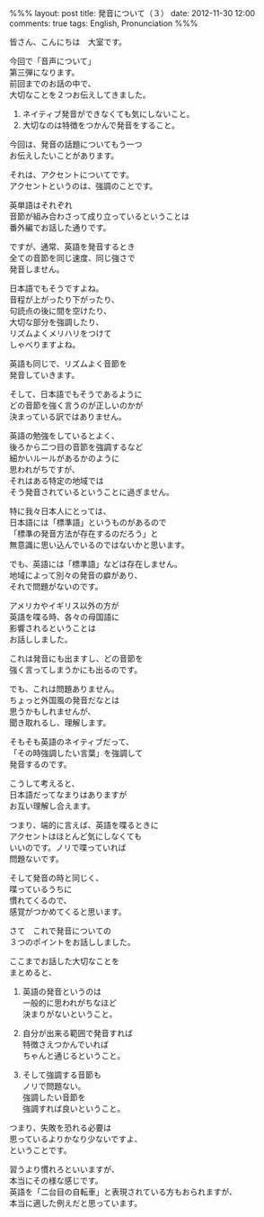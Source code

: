 %%%
layout: post
title: 発音について（３）
date: 2012-11-30 12:00
comments: true
tags: English, Pronunciation
%%%

皆さん、こんにちは　大室です。

今回で「音声について」<br />
第三弾になります。<br />
前回までのお話の中で、<br />
大切なことを２つお伝えしてきました。

1. ネイティブ発音ができなくても気にしないこと。<br />
2. 大切なのは特徴をつかんで発音をすること。<br />

今回は、発音の話題についてもう一つ<br />
お伝えしたいことがあります。

それは、アクセントについてです。<br />
アクセントというのは、強調のことです。

英単語はそれぞれ<br />
音節が組み合わさって成り立っているということは<br />
番外編でお話した通りです。

ですが、通常、英語を発音するとき<br />
全ての音節を同じ速度、同じ強さで<br />
発音しません。

日本語でもそうですよね。<br />
音程が上がったり下がったり、<br />
句読点の後に間を空けたり、<br />
大切な部分を強調したり、<br />
リズムよくメリハリをつけて<br />
しゃべりますよね。

英語も同じで、リズムよく音節を<br />
発音していきます。

そして、日本語でもそうであるように<br />
どの音節を強く言うのが正しいのかが<br />
決まっている訳ではありません。

英語の勉強をしているとよく、<br />
後ろから二つ目の音節を強調するなど<br />
細かいルールがあるかのように<br />
思われがちですが、<br />
それはある特定の地域では<br />
そう発音されているということに過ぎません。

特に我々日本人にとっては、<br />
日本語には「標準語」というものがあるので<br />
「標準の発音方法が存在するのだろう」と<br />
無意識に思い込んでいるのではないかと思います。

でも、英語には「標準語」などは存在しません。<br />
地域によって別々の発音の癖があり、<br />
それで問題がないのです。

アメリカやイギリス以外の方が<br />
英語を喋る時、各々の母国語に<br />
影響されるということは<br />
お話ししました。

これは発音にも出ますし、どの音節を<br />
強く言ってしまうかにも出るのです。

でも、これは問題ありません。<br />
ちょっと外国風の発音だなとは<br />
思うかもしれませんが、<br />
聞き取れるし、理解します。

そもそも英語のネイティブだって、<br />
「その時強調したい言葉」を強調して<br />
発音するのです。

こうして考えると、<br />
日本語だってなまりはありますが<br />
お互い理解し合えます。

つまり、端的に言えば、英語を喋るときに<br />
アクセントはほとんど気にしなくても<br />
いいのです。ノリで喋っていれば<br />
問題ないです。

そして発音の時と同じく、<br />
喋っているうちに<br />
慣れてくるので、<br />
感覚がつかめてくると思います。

さて　これで発音についての<br />
３つのポイントをお話ししました。

ここまでお話した大切なことを<br />
まとめると、

1. 英語の発音というのは<br />
一般的に思われがちなほど<br />
決まりがないということ。

2. 自分が出来る範囲で発音すれば<br />
特徴さえつかんでいれば<br />
ちゃんと通じるということ。

3. そして強調する音節も<br />
ノリで問題ない。<br />
強調したい音節を<br />
強調すれば良いということ。

つまり、失敗を恐れる必要は<br />
思っているよりかなり少ないですよ、<br />
ということです。

習うより慣れろといいますが、<br />
本当にその様な感じです。<br />
英語を「二台目の自転車」と表現されている方もおられますが、<br />
本当に適した例えだと思っています。
